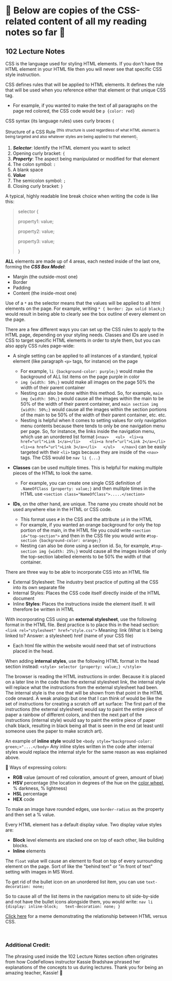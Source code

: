 # 🦓 Below are copies of the CSS-related content of all my reading notes so far 🦓

## 102 Lecture Notes

CSS is the language used for styling HTML elements.  If you don't have the HTML element in your HTML file then you will never see that specific CSS style instruction.

CSS defines rules that will be applied to HTML elements.  It defines the rule that will be used when you reference either that element or that unique CSS tag.
  + For example, if you wanted to make the text of all paragraphs on the page red colored, the CSS code would be `p {color: red}`

CSS syntax (its language rules) uses curly braces `{`

Structure of a CSS Rule <sup>(this structure is used regardless of what HTML element is being targeted and also whatever styles are being applied to that element)</sup>:
1. _**Selector**_: Identify the HTML element you want to select
2. Opening curly bracket: `{`
3. _**Property**_: The aspect being manipulated or modified for that element
4. The colon symbol: `:`
5. A blank space
6. _**Value**_
7. The semicolon symbol: `;`
8. Closing curly bracket: `}`

A typical, highly readable line break choice when writing the code is like this: 
>selector {
>
>property1: value;
>
>property2: value;
>
>property3: value;
>
>}

**ALL** elements are made up of 4 areas, each nested inside of the last one, forming the _**CSS Box Model**_:  
+ Margin (the outside-most one)
+ Border
+ Padding
+ Content (the inside-most one)

Use of a `*` as the selector means that the values will be applied to all html elements on the page.  For example, writing `* { border: 2px solid black;}` would result in being able to clearly see the box outline of every element on the page.

There are a few different ways you can set up the CSS rules to apply to the HTML page, depending on your styling needs. Classes and IDs are used in CSS to target specific HTML elements in order to style them, but you can also apply CSS rules page-wide:

+ A single setting can be applied to all instances of a standard, typical element (like paragraph `<p>` tags, for instance) on the page
  + For example, `li {background-color: purple;}` would make the background of ALL list items on the page purple in color
  + `img {width: 50%;}` would make all images on the page 50% the width of their parent container
  + Nesting can also be done within this method.  So, for example, `main img {width: 50%;}` would cause all the images within the main to be 50% of the width of their parent container, and `main section img {width: 50%;}` would cause all the images within the section portions of the main to be 50% of the width of their parent container, etc. etc.
  + Nesting is helpful when it comes to setting values for only navigation menu contents because there tends to only be one navigation menu per page.  So, for instance, the links inside the navigation menu, which use an unordered list format (`<nav>   <ul>  <li><a href="url">Link 1</a></li>    <li><a href="url">Link 2</a></li>   <li><a href="url">Link 3</a></li>   </ul>   </nav>`) can be easily targeted with their `<li>` tags because they are inside of the `<nav>` tags.  The CSS would be `nav li {...}`

+ **Classes** can be used multiple times.  This is helpful for making multiple pieces of the HTML to look the same.
  + For example, you can create one single CSS definition of `.NameOfClass {property: value;}` and then mulitple times in the HTML use `<section class="NameOfClass">.....</section>`

+ **IDs**, on the other hand, are unique.  The name you create should not be used anywhere else in the HTML or CSS code.
  + This format uses `#` in the CSS and the attribute `id` in the HTML
  + For example, if you wanted an orange background for only the top portion of the main, in the HTML file you could write `<section id="top-section">` and then in the CSS file you would write `#top-section {background-color: orange;}`
  + Nesting can also be done using a section id.  So, for example, `#top-section img {width: 25%;}` would cause all the images inside of only the top-section labelled elements to be 50% the width of that container.

There are three way to be able to incorporate CSS into an HTML file
* External Stylesheet:  The industry best practice of putting all the CSS into its own separate file
* Internal Styles:  Places the CSS code itself directly inside of the HTML document
* Inline **Styles**:  Places the instructions inside the element itself. It will therefore be written in HTML

With incorporating CSS using an **external stylesheet**, use the following format in the HTML file.  Best practice is to place this in the head section:
`<link rel="stylesheet" href="style.css">`
Meaning:  link (What is it being linked to? Answer: a stylesheet) href (name of your CSS file)
+ Each html file within the website would need that set of instructions placed in the head.

When adding **internal styles**, use the following HTML format in the head section instead:
`<style> selector {property: value;} </style>`

The browser is reading the HTML instructions in order.  Because it is placed on a later line in the code than the external stylesheet link, the internal style will replace what the instructions from the external stylesheet had been.  The internal style is the one that will be shown from that point in the HTML code onward.  A weak analogy but one that I can think of would be like the set of instructions for creating a scratch off art surface: The first part of the instructions (the external stylesheet) would say to paint the entire piece of paper a rainbow of different colors, and then the next part of the instructions (internal style) would say to paint the entire piece of paper chalk black, resulting in black being all that is seen in the end (at least until someone uses the paper to make scratch art).
  
An example of **inline style** would be `<body style="background-color: green;>"....</body>`
Any inline styles written in the code after internal styles would replace the internal style for the same reason as was explained above.

 🎨 Ways of expressing colors: 
+ **RGB** value (amount of red coloration, amount of green, amount of blue)
+ **HSV** percentage (the location in degrees of the hue on the [color wheel](https://en.wikipedia.org/wiki/Color_wheel), % darkness, % lightness)  
+ **HSL** percentage
+ **HEX** code 

To make an image have rounded edges, use `border-radius` as the property and then set a % value.

Every HTML element has a default display value. Two display value styles are:
+ **Block** level elements are stacked one on top of each other, like building blocks.
+ **Inline** elements

The `float` value will cause an element to float on top of every surrounding element on the page.  Sort of like the "behind text" or "in front of text" setting with images in MS Word.

To get rid of the bullet icon on an unordered list item, you can use `text-decoration: none;`

So to cause all of the list items in the navigation menu to sit side-by-side and not have the bullet icons alongside them, you would write:
`nav li {display: inline-block;   text-decoration: none; } `

[Click here](https://www.reddit.com/media?url=https%3A%2F%2Fi.redd.it%2Ffeel-the-difference-v0-ndvzegr4jzla1.jpg%3Fs%3Df68eeb10ac44c162c1a1a7f8ec5e3fbca4f1b466) for a meme demonstrating the relationship between HTML versus CSS.

<br>

### Additional Credit:

The phrasing used inside the 102 Lecture Notes section often originates from how CodeFellows instructor Kassie Bradshaw phrased her explanations of the concepts to us during lectures.  Thank you for being an amazing teacher, Kassie! 💜

<br>
